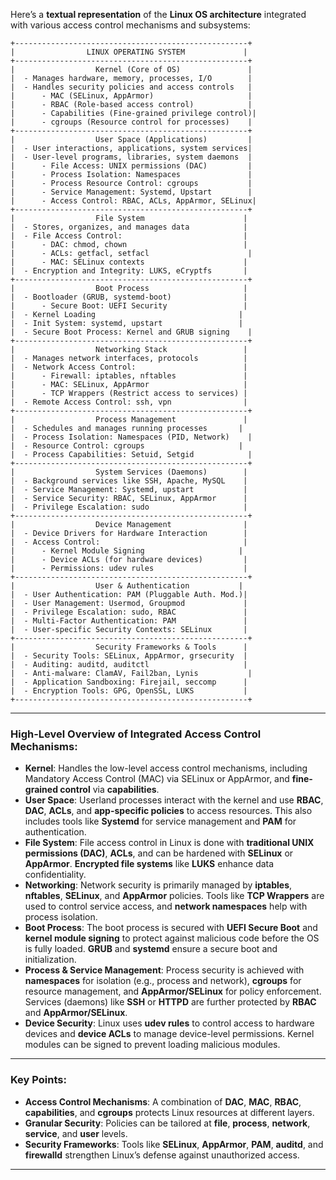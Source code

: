 Here’s a **textual representation** of the **Linux OS architecture** integrated with various access control mechanisms and subsystems:

```
+----------------------------------------------------+
|                LINUX OPERATING SYSTEM             |
+----------------------------------------------------+
|                  Kernel (Core of OS)               |
|  - Manages hardware, memory, processes, I/O        |
|  - Handles security policies and access controls   |
|      - MAC (SELinux, AppArmor)                     |
|      - RBAC (Role-based access control)            |
|      - Capabilities (Fine-grained privilege control)|
|      - cgroups (Resource control for processes)    |
+----------------------------------------------------+
|                  User Space (Applications)         |
|  - User interactions, applications, system services|
|  - User-level programs, libraries, system daemons  |
|      - File Access: UNIX permissions (DAC)         |
|      - Process Isolation: Namespaces               |
|      - Process Resource Control: cgroups           |
|      - Service Management: Systemd, Upstart        |
|      - Access Control: RBAC, ACLs, AppArmor, SELinux|
+----------------------------------------------------+
|                  File System                      |
|  - Stores, organizes, and manages data            |
|  - File Access Control:                           |
|      - DAC: chmod, chown                          |
|      - ACLs: getfacl, setfacl                      |
|      - MAC: SELinux contexts                      |
|  - Encryption and Integrity: LUKS, eCryptfs       |
+----------------------------------------------------+
|                  Boot Process                     |
|  - Bootloader (GRUB, systemd-boot)                |
|      - Secure Boot: UEFI Security                 |
|  - Kernel Loading                                |
|  - Init System: systemd, upstart                 |
|  - Secure Boot Process: Kernel and GRUB signing    |
+----------------------------------------------------+
|                  Networking Stack                 |
|  - Manages network interfaces, protocols          |
|  - Network Access Control:                        |
|      - Firewall: iptables, nftables               |
|      - MAC: SELinux, AppArmor                     |
|      - TCP Wrappers (Restrict access to services) |
|  - Remote Access Control: ssh, vpn                |
+----------------------------------------------------+
|                  Process Management               |
|  - Schedules and manages running processes       |
|  - Process Isolation: Namespaces (PID, Network)    |
|  - Resource Control: cgroups                     |
|  - Process Capabilities: Setuid, Setgid            |
+----------------------------------------------------+
|                  System Services (Daemons)        |
|  - Background services like SSH, Apache, MySQL    |
|  - Service Management: Systemd, upstart           |
|  - Service Security: RBAC, SELinux, AppArmor      |
|  - Privilege Escalation: sudo                     |
+----------------------------------------------------+
|                  Device Management                |
|  - Device Drivers for Hardware Interaction        |
|  - Access Control:                                |
|      - Kernel Module Signing                     |
|      - Device ACLs (for hardware devices)         |
|      - Permissions: udev rules                    |
+----------------------------------------------------+
|                  User & Authentication           |
|  - User Authentication: PAM (Pluggable Auth. Mod.)|
|  - User Management: Usermod, Groupmod             |
|  - Privilege Escalation: sudo, RBAC               |
|  - Multi-Factor Authentication: PAM               |
|  - User-specific Security Contexts: SELinux       |
+----------------------------------------------------+
|                  Security Frameworks & Tools      |
|  - Security Tools: SELinux, AppArmor, grsecurity  |
|  - Auditing: auditd, auditctl                     |
|  - Anti-malware: ClamAV, Fail2ban, Lynis           |
|  - Application Sandboxing: Firejail, seccomp      |
|  - Encryption Tools: GPG, OpenSSL, LUKS           |
+----------------------------------------------------+
```

---

### **High-Level Overview of Integrated Access Control Mechanisms**:
- **Kernel**: Handles the low-level access control mechanisms, including Mandatory Access Control (MAC) via SELinux or AppArmor, and **fine-grained control** via **capabilities**.
- **User Space**: Userland processes interact with the kernel and use **RBAC**, **DAC**, **ACLs**, and **app-specific policies** to access resources. This also includes tools like **Systemd** for service management and **PAM** for authentication.
- **File System**: File access control in Linux is done with **traditional UNIX permissions (DAC)**, **ACLs**, and can be hardened with **SELinux** or **AppArmor**. **Encrypted file systems** like **LUKS** enhance data confidentiality.
- **Networking**: Network security is primarily managed by **iptables**, **nftables**, **SELinux**, and **AppArmor** policies. Tools like **TCP Wrappers** are used to control service access, and **network namespaces** help with process isolation.
- **Boot Process**: The boot process is secured with **UEFI Secure Boot** and **kernel module signing** to protect against malicious code before the OS is fully loaded. **GRUB** and **systemd** ensure a secure boot and initialization.
- **Process & Service Management**: Process security is achieved with **namespaces** for isolation (e.g., process and network), **cgroups** for resource management, and **AppArmor/SELinux** for policy enforcement. Services (daemons) like **SSH** or **HTTPD** are further protected by **RBAC** and **AppArmor/SELinux**.
- **Device Security**: Linux uses **udev rules** to control access to hardware devices and **device ACLs** to manage device-level permissions. Kernel modules can be signed to prevent loading malicious modules.

---

### **Key Points**:
- **Access Control Mechanisms**: A combination of **DAC**, **MAC**, **RBAC**, **capabilities**, and **cgroups** protects Linux resources at different layers.
- **Granular Security**: Policies can be tailored at **file**, **process**, **network**, **service**, and **user** levels.
- **Security Frameworks**: Tools like **SELinux**, **AppArmor**, **PAM**, **auditd**, and **firewalld** strengthen Linux’s defense against unauthorized access.

---